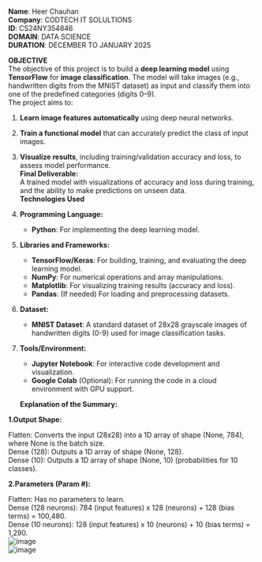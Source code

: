 **Name**: Heer Chauhan <br>
**Company**: CODTECH IT SOLULTIONS <br>
**ID**: CS24NY354846 <br>
**DOMAIN**: DATA SCIENCE <br>
**DURATION**: DECEMBER TO JANUARY 2025 <br>

**OBJECTIVE** <br>
The objective of this project is to build a **deep learning model** using **TensorFlow** for **image classification**. The model will take images (e.g., handwritten digits from the MNIST dataset) as input and classify them into one of the predefined categories (digits 0–9). <br>
The project aims to:
1. **Learn image features automatically** using deep neural networks.
2. **Train a functional model** that can accurately predict the class of input images.
3. **Visualize results**, including training/validation accuracy and loss, to assess model performance. <br>
**Final Deliverable:**  
A trained model with visualizations of accuracy and loss during training, and the ability to make predictions on unseen data. <br>
**Technologies Used** <br>

1. **Programming Language:**  
   - **Python**: For implementing the deep learning model.

2. **Libraries and Frameworks:**  
   - **TensorFlow/Keras**: For building, training, and evaluating the deep learning model.  
   - **NumPy**: For numerical operations and array manipulations.  
   - **Matplotlib**: For visualizing training results (accuracy and loss).  
   - **Pandas**: (If needed) For loading and preprocessing datasets.  

3. **Dataset:**  
   - **MNIST Dataset**: A standard dataset of 28x28 grayscale images of handwritten digits (0-9) used for image classification tasks.

4. **Tools/Environment:**  
   - **Jupyter Notebook**: For interactive code development and visualization.  
   - **Google Colab** (Optional): For running the code in a cloud environment with GPU support.<br>

   **Explanation of the Summary:**

**1.Output Shape:**

Flatten: Converts the input (28x28) into a 1D array of shape (None, 784), where None is the batch size.<br>
Dense (128): Outputs a 1D array of shape (None, 128).<br>
Dense (10): Outputs a 1D array of shape (None, 10) (probabilities for 10 classes).<br>

**2.Parameters (Param #):**

Flatten: Has no parameters to learn.<br>
Dense (128 neurons): 784 (input features) x 128 (neurons) + 128 (bias terms) = 100,480.<br>
Dense (10 neurons): 128 (input features) x 10 (neurons) + 10 (bias terms) = 1,290.<br>
   ![image](https://github.com/user-attachments/assets/227b89be-1870-442c-aa8e-7c440291e470)<br>
   ![image](https://github.com/user-attachments/assets/f70f7243-8a8c-459b-88ac-ed923cd1d949)
